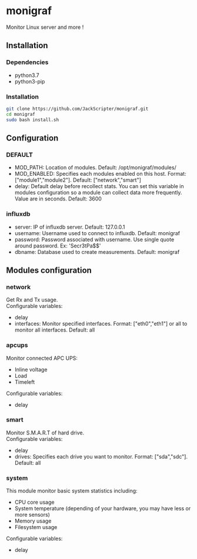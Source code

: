 # monigraf
Monitor Linux server and more !

## Installation
### Dependencies
* python3.7
* python3-pip

### Installation
```bash
git clone https://github.com/JackScripter/monigraf.git
cd monigraf
sudo bash install.sh
```
## Configuration
### DEFAULT
- MOD_PATH: Location of modules. Default: /opt/monigraf/modules/
- MOD_ENABLED: Specifies each modules enabled on this host. Format: ["module1","module2"]. Default: ["network","smart"]
- delay: Default delay before recollect stats. You can set this variable in modules configuration so a module can collect data more frequently. Value are in seconds. Default: 3600

### influxdb
- server: IP of influxdb server. Default: 127.0.0.1
- username: Username used to connect to influxdb. Default: monigraf
- password: Password associated with username. Use single quote around password. Ex: 'Secr3tPa$$'
- dbname: Database used to create measurements. Default: monigraf

Modules configuration
--
### network
Get Rx and Tx usage.\
Configurable variables:
- delay
- interfaces: Monitor specified interfaces. Format: ["eth0","eth1"] or all to monitor all interfaces. Default: all

### apcups
Monitor connected APC UPS:
- Inline voltage
- Load
- Timeleft

Configurable variables:
- delay

### smart
Monitor S.M.A.R.T of hard drive.\
Configurable variables:
- delay
- drives: Specifies each drive you want to monitor. Format: ["sda","sdc"]. Default: all

### system
This module monitor basic system statistics including:
- CPU core usage
- System temperature (depending of your hardware, you may have less or more sensors)
- Memory usage
- Filesystem usage

Configurable variables:
- delay
